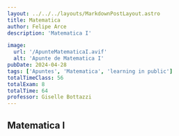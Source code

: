 ```yaml
---
layout: ../../../layouts/MarkdownPostLayout.astro
title: Matematica
author: Felipe Arce
description: 'Matematica I'

image:
  url: '/ApunteMatematicaI.avif'
  alt: 'Apunte de Matematica I'
pubDate: 2024-04-28
tags: ['Apuntes', 'Matematica', 'learning in public']
totalTimeClass: 56
totalExam: 8
totalTime: 64
professor: Giselle Bottazzi
---
```


## Matematica I
